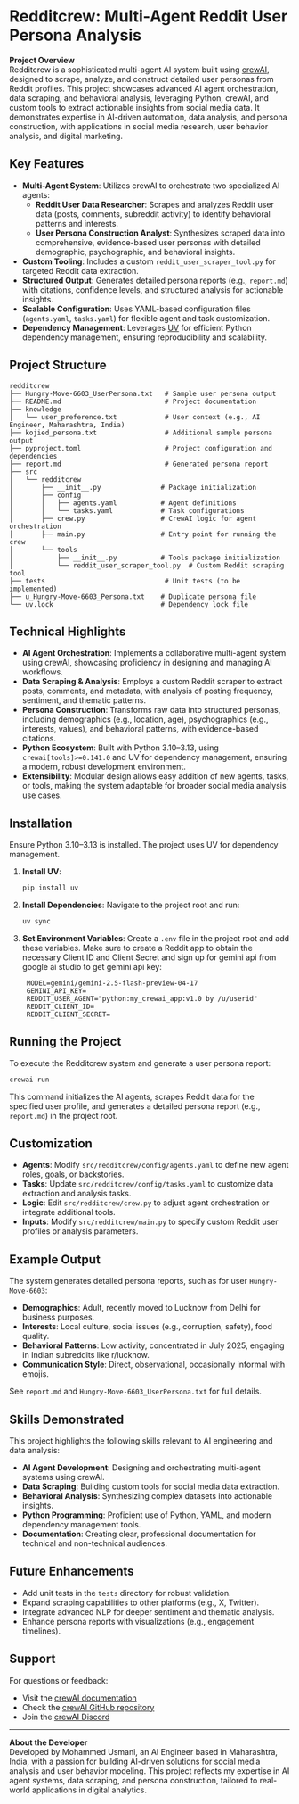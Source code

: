 # Redditcrew: Multi-Agent Reddit User Persona Analysis

**Project Overview**  
Redditcrew is a sophisticated multi-agent AI system built using [crewAI](https://crewai.com), designed to scrape, analyze, and construct detailed user personas from Reddit profiles. This project showcases advanced AI agent orchestration, data scraping, and behavioral analysis, leveraging Python, crewAI, and custom tools to extract actionable insights from social media data. It demonstrates expertise in AI-driven automation, data analysis, and persona construction, with applications in social media research, user behavior analysis, and digital marketing.

## Key Features
- **Multi-Agent System**: Utilizes crewAI to orchestrate two specialized AI agents:
  - **Reddit User Data Researcher**: Scrapes and analyzes Reddit user data (posts, comments, subreddit activity) to identify behavioral patterns and interests.
  - **User Persona Construction Analyst**: Synthesizes scraped data into comprehensive, evidence-based user personas with detailed demographic, psychographic, and behavioral insights.
- **Custom Tooling**: Includes a custom `reddit_user_scraper_tool.py` for targeted Reddit data extraction.
- **Structured Output**: Generates detailed persona reports (e.g., `report.md`) with citations, confidence levels, and structured analysis for actionable insights.
- **Scalable Configuration**: Uses YAML-based configuration files (`agents.yaml`, `tasks.yaml`) for flexible agent and task customization.
- **Dependency Management**: Leverages [UV](https://docs.astral.sh/uv/) for efficient Python dependency management, ensuring reproducibility and scalability.

## Project Structure
```
redditcrew
├── Hungry-Move-6603_UserPersona.txt   # Sample user persona output
├── README.md                          # Project documentation
├── knowledge
│   └── user_preference.txt            # User context (e.g., AI Engineer, Maharashtra, India)
├── kojied_persona.txt                 # Additional sample persona output
├── pyproject.toml                     # Project configuration and dependencies
├── report.md                          # Generated persona report
├── src
│   └── redditcrew
│       ├── __init__.py               # Package initialization
│       ├── config
│       │   ├── agents.yaml           # Agent definitions
│       │   └── tasks.yaml            # Task configurations
│       ├── crew.py                   # CrewAI logic for agent orchestration
│       ├── main.py                   # Entry point for running the crew
│       └── tools
│           ├── __init__.py           # Tools package initialization
│           └── reddit_user_scraper_tool.py  # Custom Reddit scraping tool
├── tests                              # Unit tests (to be implemented)
├── u_Hungry-Move-6603_Persona.txt    # Duplicate persona file
└── uv.lock                           # Dependency lock file
```

## Technical Highlights
- **AI Agent Orchestration**: Implements a collaborative multi-agent system using crewAI, showcasing proficiency in designing and managing AI workflows.
- **Data Scraping & Analysis**: Employs a custom Reddit scraper to extract posts, comments, and metadata, with analysis of posting frequency, sentiment, and thematic patterns.
- **Persona Construction**: Transforms raw data into structured personas, including demographics (e.g., location, age), psychographics (e.g., interests, values), and behavioral patterns, with evidence-based citations.
- **Python Ecosystem**: Built with Python 3.10–3.13, using `crewai[tools]>=0.141.0` and UV for dependency management, ensuring a modern, robust development environment.
- **Extensibility**: Modular design allows easy addition of new agents, tasks, or tools, making the system adaptable for broader social media analysis use cases.

## Installation
Ensure Python 3.10–3.13 is installed. The project uses UV for dependency management.

1. **Install UV**:
   ```bash
   pip install uv
   ```

2. **Install Dependencies**:
   Navigate to the project root and run:
   ```bash
   uv sync
   ```

3. **Set Environment Variables**:
   Create a `.env` file in the project root and add these variables. Make sure to create a Reddit app to obtain the necessary Client ID and Client Secret and sign up for gemini api from google ai studio to get gemini api key:
   ```
    MODEL=gemini/gemini-2.5-flash-preview-04-17
    GEMINI_API_KEY=
    REDDIT_USER_AGENT="python:my_crewai_app:v1.0 by /u/userid"
    REDDIT_CLIENT_ID=
    REDDIT_CLIENT_SECRET=
   ```

## Running the Project
To execute the Redditcrew system and generate a user persona report:
```bash
crewai run
```
This command initializes the AI agents, scrapes Reddit data for the specified user profile, and generates a detailed persona report (e.g., `report.md`) in the project root.

## Customization
- **Agents**: Modify `src/redditcrew/config/agents.yaml` to define new agent roles, goals, or backstories.
- **Tasks**: Update `src/redditcrew/config/tasks.yaml` to customize data extraction and analysis tasks.
- **Logic**: Edit `src/redditcrew/crew.py` to adjust agent orchestration or integrate additional tools.
- **Inputs**: Modify `src/redditcrew/main.py` to specify custom Reddit user profiles or analysis parameters.

## Example Output
The system generates detailed persona reports, such as for user `Hungry-Move-6603`:
- **Demographics**: Adult, recently moved to Lucknow from Delhi for business purposes.
- **Interests**: Local culture, social issues (e.g., corruption, safety), food quality.
- **Behavioral Patterns**: Low activity, concentrated in July 2025, engaging in Indian subreddits like r/lucknow.
- **Communication Style**: Direct, observational, occasionally informal with emojis.

See `report.md` and `Hungry-Move-6603_UserPersona.txt` for full details.

## Skills Demonstrated
This project highlights the following skills relevant to AI engineering and data analysis:
- **AI Agent Development**: Designing and orchestrating multi-agent systems using crewAI.
- **Data Scraping**: Building custom tools for social media data extraction.
- **Behavioral Analysis**: Synthesizing complex datasets into actionable insights.
- **Python Programming**: Proficient use of Python, YAML, and modern dependency management tools.
- **Documentation**: Creating clear, professional documentation for technical and non-technical audiences.

## Future Enhancements
- Add unit tests in the `tests` directory for robust validation.
- Expand scraping capabilities to other platforms (e.g., X, Twitter).
- Integrate advanced NLP for deeper sentiment and thematic analysis.
- Enhance persona reports with visualizations (e.g., engagement timelines).

## Support
For questions or feedback:
- Visit the [crewAI documentation](https://docs.crewai.com)
- Check the [crewAI GitHub repository](https://github.com/joaomdmoura/crewai)
- Join the [crewAI Discord](https://discord.com/invite/X4JWnZnxPb)

---

**About the Developer**  
Developed by Mohammed Usmani, an AI Engineer based in Maharashtra, India, with a passion for building AI-driven solutions for social media analysis and user behavior modeling. This project reflects my expertise in AI agent systems, data scraping, and persona construction, tailored to real-world applications in digital analytics.
